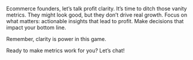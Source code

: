 Ecommerce founders, let’s talk profit clarity. It’s time to ditch those vanity metrics. They might look good, but they don’t drive real growth. Focus on what matters: actionable insights that lead to profit. Make decisions that impact your bottom line. 

Remember, clarity is power in this game. 

Ready to make metrics work for you? Let’s chat!
